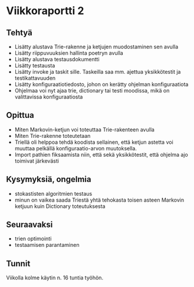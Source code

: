 # Viikkoraportti 2
## Tehtyä
* Lisätty alustava Trie-rakenne ja ketjujen muodostaminen sen avulla
* Lisätty riippuvuuksien hallinta poetryn avulla
* Lisätty alustava testausdokumentti
* Lisätty testausta
* Lisätty invoke ja taskit sille. Taskeilla saa mm. ajettua yksikkötestit ja testikattavuuden
* Lisätty konfiguraatiotiedosto, johon on kerätty ohjelman konfiguraatiota
* Ohjelmaa voi nyt ajaa trie, dictionary tai testi moodissa, mikä on valittavissa konfiguraatiosta

## Opittua
* Miten Markovin-ketjun voi toteuttaa Trie-rakenteen avulla
* Miten Trie-rakenne toteutetaan
* Triellä oli helppoa tehdä koodista sellainen, että ketjun astetta voi muuttaa pelkällä konfiguraatio-arvon muutoksella.
* Import pathien fiksaamista niin, että sekä yksikkötestit, että ohjelma ajo toimivat järkevästi

## Kysymyksiä, ongelmia
* stokastisten algoritmien testaus
* minun on vaikea saada Triestä yhtä tehokasta toisen asteen Markovin ketjuun kuin Dictionary toteutuksesta

## Seuraavaksi
* trien optimointi
* testaamisen parantaminen

## Tunnit
Viikolla kolme käytin n. 16 tuntia työhön.
